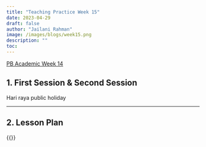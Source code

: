```yaml
---
title: "Teaching Practice Week 15"
date: 2023-04-29
draft: false
author: "Jailani Rahman"
image: /images/blogs/week15.png
description: ""
toc:
---
```


<div class="h1"><u>PB Academic Week 14</u></div>

## 1. First Session & Second Session

Hari raya public holiday

---

## 2. Lesson Plan
{{<embed-pdf url="../resources/NEP_LP_S2_23_WK14_MJA.pdf">}}
